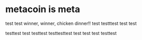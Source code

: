 # metacoin is meta

test
test
winner, winner, chicken dinner!!
test
testttest
test
test

testtest
test
testtest
testtesttest
test
test
test
testtest

